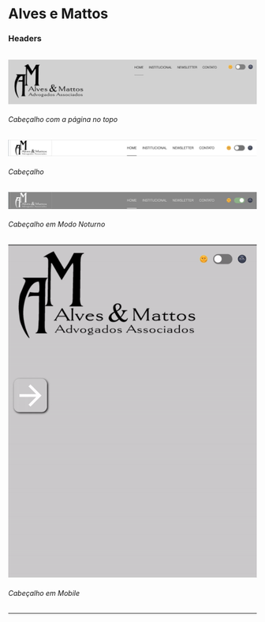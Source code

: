 # Alves e Mattos

### Headers
<br>

<img src="screenshots/header-on-top.png">

###### Cabeçalho com a página no topo


<img src="screenshots/header.png">

###### Cabeçalho


<img src="screenshots/header-dark.png">

###### Cabeçalho em Modo Noturno


<img src="screenshots/header-mobile.gif">

###### Cabeçalho em Mobile

<hr>